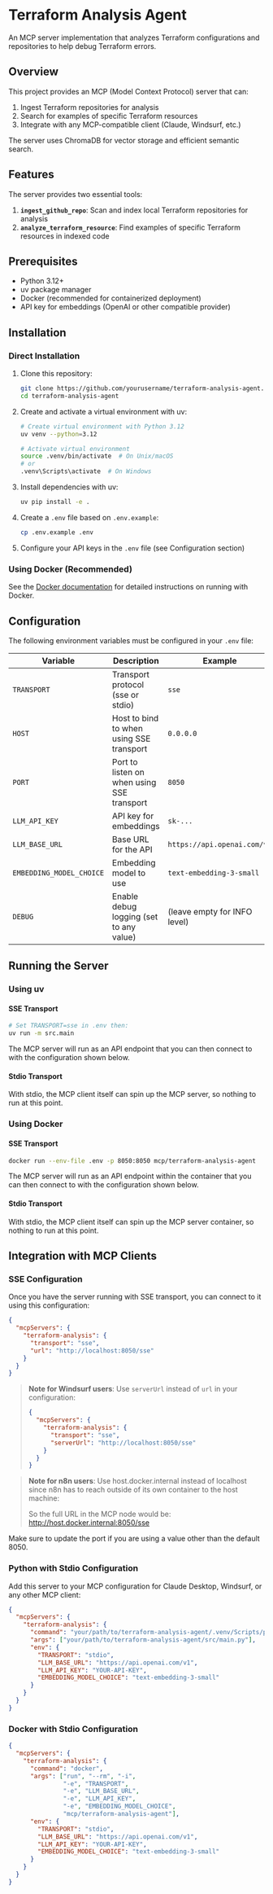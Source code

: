 # Terraform Analysis Agent

An MCP server implementation that analyzes Terraform configurations and repositories to help debug Terraform errors.

## Overview

This project provides an MCP (Model Context Protocol) server that can:
1. Ingest Terraform repositories for analysis
2. Search for examples of specific Terraform resources
3. Integrate with any MCP-compatible client (Claude, Windsurf, etc.)

The server uses ChromaDB for vector storage and efficient semantic search.

## Features

The server provides two essential tools:

1. **`ingest_github_repo`**: Scan and index local Terraform repositories for analysis
2. **`analyze_terraform_resource`**: Find examples of specific Terraform resources in indexed code

## Prerequisites

- Python 3.12+
- uv package manager
- Docker (recommended for containerized deployment)
- API key for embeddings (OpenAI or other compatible provider)

## Installation

### Direct Installation

1. Clone this repository:
   ```bash
   git clone https://github.com/yourusername/terraform-analysis-agent.git
   cd terraform-analysis-agent
   ```

2. Create and activate a virtual environment with uv:
   ```bash
   # Create virtual environment with Python 3.12
   uv venv --python=3.12
   
   # Activate virtual environment
   source .venv/bin/activate  # On Unix/macOS
   # or
   .venv\Scripts\activate  # On Windows
   ```

3. Install dependencies with uv:
   ```bash
   uv pip install -e .
   ```

4. Create a `.env` file based on `.env.example`:
   ```bash
   cp .env.example .env
   ```

5. Configure your API keys in the `.env` file (see Configuration section)

### Using Docker (Recommended)

See the [Docker documentation](DOCKER.md) for detailed instructions on running with Docker.

## Configuration

The following environment variables must be configured in your `.env` file:

| Variable | Description | Example |
|----------|-------------|----------|
| `TRANSPORT` | Transport protocol (sse or stdio) | `sse` |
| `HOST` | Host to bind to when using SSE transport | `0.0.0.0` |
| `PORT` | Port to listen on when using SSE transport | `8050` |
| `LLM_API_KEY` | API key for embeddings | `sk-...` |
| `LLM_BASE_URL` | Base URL for the API | `https://api.openai.com/v1` |
| `EMBEDDING_MODEL_CHOICE` | Embedding model to use | `text-embedding-3-small` |
| `DEBUG` | Enable debug logging (set to any value) | (leave empty for INFO level) |

## Running the Server

### Using uv

#### SSE Transport

```bash
# Set TRANSPORT=sse in .env then:
uv run -m src.main
```

The MCP server will run as an API endpoint that you can then connect to with the configuration shown below.

#### Stdio Transport

With stdio, the MCP client itself can spin up the MCP server, so nothing to run at this point.

### Using Docker

#### SSE Transport

```bash
docker run --env-file .env -p 8050:8050 mcp/terraform-analysis-agent
```

The MCP server will run as an API endpoint within the container that you can then connect to with the configuration shown below.

#### Stdio Transport

With stdio, the MCP client itself can spin up the MCP server container, so nothing to run at this point.

## Integration with MCP Clients

### SSE Configuration

Once you have the server running with SSE transport, you can connect to it using this configuration:

```json
{
  "mcpServers": {
    "terraform-analysis": {
      "transport": "sse",
      "url": "http://localhost:8050/sse"
    }
  }
}
```

> **Note for Windsurf users**: Use `serverUrl` instead of `url` in your configuration:
> ```json
> {
>   "mcpServers": {
>     "terraform-analysis": {
>       "transport": "sse",
>       "serverUrl": "http://localhost:8050/sse"
>     }
>   }
> }
> ```

> **Note for n8n users**: Use host.docker.internal instead of localhost since n8n has to reach outside of its own container to the host machine:
>
> So the full URL in the MCP node would be: http://host.docker.internal:8050/sse

Make sure to update the port if you are using a value other than the default 8050.

### Python with Stdio Configuration

Add this server to your MCP configuration for Claude Desktop, Windsurf, or any other MCP client:

```json
{
  "mcpServers": {
    "terraform-analysis": {
      "command": "your/path/to/terraform-analysis-agent/.venv/Scripts/python.exe",
      "args": ["your/path/to/terraform-analysis-agent/src/main.py"],
      "env": {
        "TRANSPORT": "stdio",
        "LLM_BASE_URL": "https://api.openai.com/v1",
        "LLM_API_KEY": "YOUR-API-KEY",
        "EMBEDDING_MODEL_CHOICE": "text-embedding-3-small"
      }
    }
  }
}
```

### Docker with Stdio Configuration

```json
{
  "mcpServers": {
    "terraform-analysis": {
      "command": "docker",
      "args": ["run", "--rm", "-i",
               "-e", "TRANSPORT",
               "-e", "LLM_BASE_URL",
               "-e", "LLM_API_KEY",
               "-e", "EMBEDDING_MODEL_CHOICE",
               "mcp/terraform-analysis-agent"],
      "env": {
        "TRANSPORT": "stdio",
        "LLM_BASE_URL": "https://api.openai.com/v1",
        "LLM_API_KEY": "YOUR-API-KEY",
        "EMBEDDING_MODEL_CHOICE": "text-embedding-3-small"
      }
    }
  }
}
```

